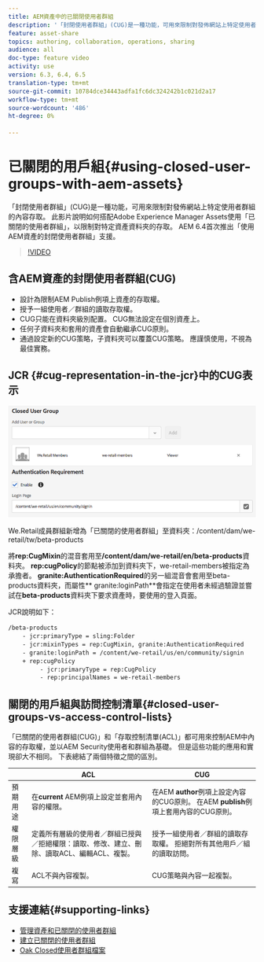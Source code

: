```yaml
---
title: AEM資產中的已關閉使用者群組
description: '「封閉使用者群組」(CUG)是一種功能，可用來限制對發佈網站上特定使用者群組的內容存取。 此影片說明如何搭配Adobe Experience Manager Assets使用「已關閉的使用者群組」，以限制對特定資產資料夾的存取。 AEM 6.4首次推出「使用AEM資產的封閉使用者群組」支援。 '
feature: asset-share
topics: authoring, collaboration, operations, sharing
audience: all
doc-type: feature video
activity: use
version: 6.3, 6.4, 6.5
translation-type: tm+mt
source-git-commit: 10784dce34443adfa1fc6dc324242b1c021d2a17
workflow-type: tm+mt
source-wordcount: '486'
ht-degree: 0%

---
```



# 已關閉的用戶組{#using-closed-user-groups-with-aem-assets}

「封閉使用者群組」(CUG)是一種功能，可用來限制對發佈網站上特定使用者群組的內容存取。 此影片說明如何搭配Adobe Experience Manager Assets使用「已關閉的使用者群組」，以限制對特定資產資料夾的存取。 AEM 6.4首次推出「使用AEM資產的封閉使用者群組」支援。

>[!VIDEO](https://video.tv.adobe.com/v/22155?quality=9&learn=on)

## 含AEM資產的封閉使用者群組(CUG)

* 設計為限制AEM Publish例項上資產的存取權。
* 授予一組使用者／群組的讀取存取權。
* CUG只能在資料夾級別配置。 CUG無法設定在個別資產上。
* 任何子資料夾和套用的資產會自動繼承CUG原則。
* 通過設定新的CUG策略，子資料夾可以覆蓋CUG策略。 應謹慎使用，不視為最佳實務。

## JCR {#cug-representation-in-the-jcr}中的CUG表示

![JCR中的CUG表示](assets/closed-user-groups/folder-properties-closed-user-groups.png)

We.Retail成員群組新增為「已關閉的使用者群組」至資料夾：/content/dam/we-retail/tw/beta-products

將&#x200B;**rep:CugMixin**&#x200B;的混音套用至&#x200B;**/content/dam/we-retail/en/beta-products**&#x200B;資料夾。 **rep:cugPolicy**&#x200B;的節點被添加到資料夾下，we-retail-members被指定為承擔者。 **granite:AuthenticationRequired**&#x200B;的另一組混音會套用至beta-products資料夾，而屬性** granite:loginPath**會指定在使用者未經過驗證並嘗試在&#x200B;**beta-products**&#x200B;資料夾下要求資產時，要使用的登入頁面。

JCR說明如下：

```xml
/beta-products
    - jcr:primaryType = sling:Folder
    - jcr:mixinTypes = rep:CugMixin, granite:AuthenticationRequired
    - granite:loginPath = /content/we-retail/us/en/community/signin
    + rep:cugPolicy
         - jcr:primaryType = rep:CugPolicy
         - rep:principalNames = we-retail-members
```

## 關閉的用戶組與訪問控制清單{#closed-user-groups-vs-access-control-lists}

「已關閉的使用者群組(CUG)」和「存取控制清單(ACL)」都可用來控制AEM中內容的存取權，並以AEM Security使用者和群組為基礎。 但是這些功能的應用和實現卻大不相同。 下表總結了兩個特徵之間的區別。

|  | ACL | CUG |
| ----------------- | -------------------------------------------------------------------------------------------------------------------------------- | ----------------------------------------------------------------------------------------------------------------------------- |
| 預期用途 | 在&#x200B;**current** AEM例項上設定並套用內容的權限。 | 在AEM **author**&#x200B;例項上設定內容的CUG原則。 在AEM **publish**&#x200B;例項上套用內容的CUG原則。 |
| 權限層級 | 定義所有層級的使用者／群組已授與／拒絕權限：讀取、修改、建立、刪除、讀取ACL、編輯ACL、複製。 | 授予一組使用者／群組的讀取存取權。 拒絕對所有其他用戶／組的讀取訪問。 |
| 複寫 | ACL不與內容複製。 | CUG策略與內容一起複製。 |

## 支援連結{#supporting-links}

* [管理資產和已關閉的使用者群組](https://helpx.adobe.com/experience-manager/6-5/assets/using/managing-assets-touch-ui.html#ClosedUserGroup)
* [建立已關閉的使用者群組](https://helpx.adobe.com/experience-manager/6-5/sites/administering/using/cug.html)
* [Oak Closed使用者群組檔案](https://jackrabbit.apache.org/oak/docs/security/authorization/cug.html)
